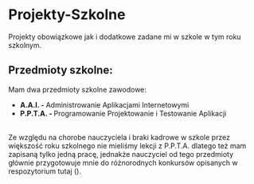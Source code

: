 # Projekty-Szkolne
Projekty obowiązkowe jak i dodatkowe zadane mi w szkole w tym roku szkolnym.

<h2>Przedmioty szkolne: </h2>
Mam dwa przedmioty szkolne zawodowe:
<ul>
  <li><b>A.A.I. - </b> Administrowanie Aplikacjami Internetowymi </li>
  <li><b>P.P.T.A. - </b> Programowanie Projektowanie i Testowanie Aplikacji </li>
</ul>
<br>
Ze względu na chorobe nauczyciela i braki kadrowe w szkole przez większość roku szkolnego nie mieliśmy lekcji z P.P.T.A. dlatego też mam zapisaną tylko jedną pracę, jednakże nauczyciel od tego przedmioty głównie przygotowuje mnie do różnorodnych konkursów opisanych w respozytorium <a>tutaj</a> ().


